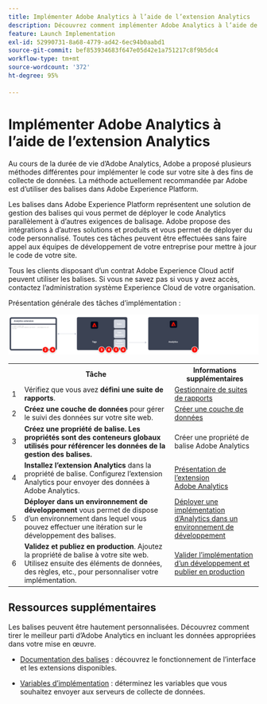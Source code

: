 ```yaml
---
title: Implémenter Adobe Analytics à l’aide de l’extension Analytics
description: Découvrez comment implémenter Adobe Analytics à l’aide de balises et de l’extension Analytics.
feature: Launch Implementation
exl-id: 52990731-8a68-4779-ad42-6ec94b0aabd1
source-git-commit: bef853934683f647e05d42e1a751217c8f9b5dc4
workflow-type: tm+mt
source-wordcount: '372'
ht-degree: 95%

---
```


# Implémenter Adobe Analytics à l’aide de l’extension Analytics

Au cours de la durée de vie d’Adobe Analytics, Adobe a proposé plusieurs méthodes différentes pour implémenter le code sur votre site à des fins de collecte de données. La méthode actuellement recommandée par Adobe est d’utiliser des balises dans Adobe Experience Platform.

Les balises dans Adobe Experience Platform représentent une solution de gestion des balises qui vous permet de déployer le code Analytics parallèlement à d’autres exigences de balisage. Adobe propose des intégrations à d’autres solutions et produits et vous permet de déployer du code personnalisé. Toutes ces tâches peuvent être effectuées sans faire appel aux équipes de développement de votre entreprise pour mettre à jour le code de votre site.

Tous les clients disposant d’un contrat Adobe Experience Cloud actif peuvent utiliser les balises. Si vous ne savez pas si vous y avez accès, contactez l’administration système Experience Cloud de votre organisation.

Présentation générale des tâches d’implémentation :



![Comment mettre en oeuvre Adobe Analytics à l’aide du workflow d’extension Analytics, comme décrit dans cette section.](../assets/analytics-extension-annotated.png)

<table style="width:100%">

<tr>
<th style="width:5%"></th><th style="width:60%"><b>Tâche</b></th><th style="width:35%"><b>Informations supplémentaires</b></th>
</tr>

<tr>
<td> 1</td>
<td>Vérifiez que vous avez <b>défini une suite de rapports</b>.</td>
<td><a href="../../admin/admin/c-manage-report-suites/report-suites-admin.md">Gestionnaire de suites de rapports</a></td>
</tr>

<tr>
<td>2</td>
<td><b>Créez une couche de données</b> pour gérer le suivi des données sur votre site web.</td>
<td>
<a href="../prepare/data-layer.md">Créer une couche de données</a>
</td>
</tr>

<tr>
<td>3</td>
<td><b><b>Créez une propriété de balise</b>. Les propriétés sont des conteneurs globaux utilisés pour référencer les données de la gestion des balises.</td>
<td><a ref="../launch/create-analytics-property.md">Créer une propriété de balise Adobe Analytics</a></td>
</tr>

<tr>
<td>4</td><td><b>Installez l’extension Analytics</b> dans la propriété de balise. Configurez l’extension Analytics pour envoyer des données à Adobe Analytics.</td>
<td><a href="https://experienceleague.adobe.com/docs/experience-platform/tags/extensions/client/analytics/overview.html?lang=fr">Présentation de lʼextension Adobe Analytics</a></td>
</tr>

<tr>
<td>5</td>
<td><b>Déployer dans un environnement de développement</b> vous permet de dispose d’un environnement dans lequel vous pouvez effectuer une itération sur le développement des balises.</td>
<td><a href="./deploy-dev.md">Déployer une implémentation d’Analytics dans un environnement de développement</td>
</tr>

<tr>
<td>6</td> 
<td><b>Validez et publiez en production</b>. Ajoutez la propriété de balise à votre site web. Utilisez ensuite des éléments de données, des règles, etc., pour personnaliser votre implémentation.</td>
<td><a href="./validate-publish-prod.md">Valider l’implémentation d’un développement et publier en production</a></td>
</tr>

</table>

## Ressources supplémentaires

Les balises peuvent être hautement personnalisées. Découvrez comment tirer le meilleur parti d’Adobe Analytics en incluant les données appropriées dans votre mise en œuvre.

- [Documentation des balises](https://experienceleague.adobe.com/docs/experience-platform/tags/home.html?lang=fr#) : découvrez le fonctionnement de l’interface et les extensions disponibles.

- [Variables d’implémentation](../vars/overview.md) : déterminez les variables que vous souhaitez envoyer aux serveurs de collecte de données.
